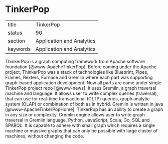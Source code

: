 # TinkerPop


|          |                           |
| -------- | ------------------------- |
| title    | TinkerPop                 | 
| status   | 90                        |
| section  | Application and Analytics |
| keywords | Application and Analytics |


    
ThinkerPop is a graph computing framework from Apache software
foundation [@www-ApacheTinkerPop]. Before coming under the Apache
project, ThinkerPop was a stack of technologies like Blueprint, Pipes,
Frames, Rexters, Furnace and Gremlin where each part was supporting
graph-based application development. Now all parts are come under
single TinkerPop project repo [@www-news]. It uses Gremlin, a
graph traversal machine and language. It allows user to write complex
queries (traversal), that can use for real-time transactional (OLTP)
queries, graph analytic system (OLAP) or combination of both as in
hybrid. Gremlin is written in
java [@www-ApacheTinkerPopHome]. TinkerPop has an ability to
create a graph in any size or complexity. Gremlin engine allows user
to write graph traversal in Gremlin language, Python, JavaScript,
Scala, Go, SQL and SPARQL. It is capable to adhere with small graph
which requires a single machine or massive graphs that can only be
possible with large cluster of machines, without changing the code.

